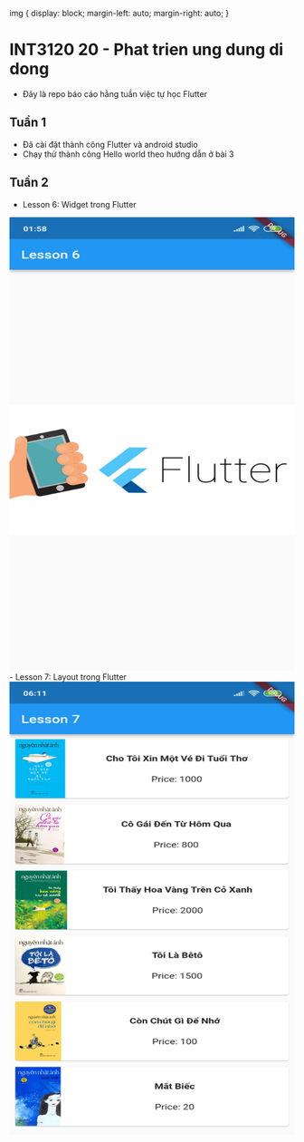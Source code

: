 img {
  display: block;
  margin-left: auto;
  margin-right: auto;
}
# INT3120 20 - Phat trien ung dung di dong
- Đây là repo báo cáo hằng tuần việc tự học Flutter

## Tuần 1
- Đã cài đặt thành công Flutter và android studio
- Chạy thử thành công Hello world theo hướng dẫn ở bài 3
## Tuần 2
- Lesson 6: Widget trong Flutter
<img src="assets/lesson6.png" alt="lesson 6" title="lesson 6" width="600" height="800" />
- Lesson 7: Layout trong Flutter
<img src="assets/lesson7.png" alt="lesson 7" title="lesson 7" width="600" height="800" />




